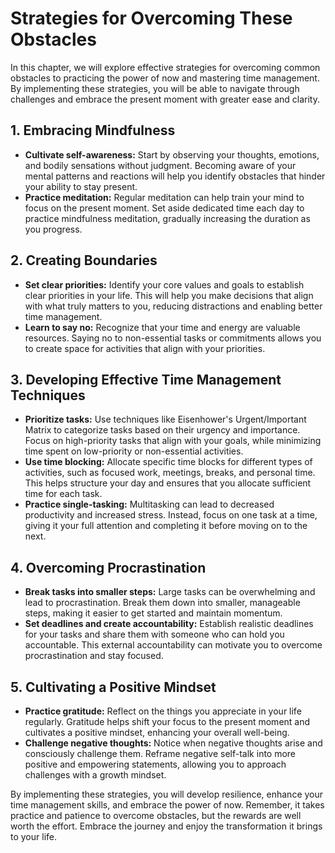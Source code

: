 Strategies for Overcoming These Obstacles
==================================================

In this chapter, we will explore effective strategies for overcoming common obstacles to practicing the power of now and mastering time management. By implementing these strategies, you will be able to navigate through challenges and embrace the present moment with greater ease and clarity.

1\. Embracing Mindfulness
------------------------

* **Cultivate self-awareness:** Start by observing your thoughts, emotions, and bodily sensations without judgment. Becoming aware of your mental patterns and reactions will help you identify obstacles that hinder your ability to stay present.
* **Practice meditation:** Regular meditation can help train your mind to focus on the present moment. Set aside dedicated time each day to practice mindfulness meditation, gradually increasing the duration as you progress.

2\. Creating Boundaries
----------------------

* **Set clear priorities:** Identify your core values and goals to establish clear priorities in your life. This will help you make decisions that align with what truly matters to you, reducing distractions and enabling better time management.
* **Learn to say no:** Recognize that your time and energy are valuable resources. Saying no to non-essential tasks or commitments allows you to create space for activities that align with your priorities.

3\. Developing Effective Time Management Techniques
--------------------------------------------------

* **Prioritize tasks:** Use techniques like Eisenhower's Urgent/Important Matrix to categorize tasks based on their urgency and importance. Focus on high-priority tasks that align with your goals, while minimizing time spent on low-priority or non-essential activities.
* **Use time blocking:** Allocate specific time blocks for different types of activities, such as focused work, meetings, breaks, and personal time. This helps structure your day and ensures that you allocate sufficient time for each task.
* **Practice single-tasking:** Multitasking can lead to decreased productivity and increased stress. Instead, focus on one task at a time, giving it your full attention and completing it before moving on to the next.

4\. Overcoming Procrastination
-----------------------------

* **Break tasks into smaller steps:** Large tasks can be overwhelming and lead to procrastination. Break them down into smaller, manageable steps, making it easier to get started and maintain momentum.
* **Set deadlines and create accountability:** Establish realistic deadlines for your tasks and share them with someone who can hold you accountable. This external accountability can motivate you to overcome procrastination and stay focused.

5\. Cultivating a Positive Mindset
---------------------------------

* **Practice gratitude:** Reflect on the things you appreciate in your life regularly. Gratitude helps shift your focus to the present moment and cultivates a positive mindset, enhancing your overall well-being.
* **Challenge negative thoughts:** Notice when negative thoughts arise and consciously challenge them. Reframe negative self-talk into more positive and empowering statements, allowing you to approach challenges with a growth mindset.

By implementing these strategies, you will develop resilience, enhance your time management skills, and embrace the power of now. Remember, it takes practice and patience to overcome obstacles, but the rewards are well worth the effort. Embrace the journey and enjoy the transformation it brings to your life.
